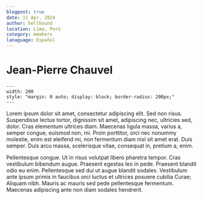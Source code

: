 ```yaml
---
blogpost: true
date: 11 Apr, 2024
author: hellhound
location: Lima, Perú
category: members
lanaguage: Español
---
```


# Jean-Pierre Chauvel

```{gravatar} jean.pierre@chauvel.org
---
width: 200
style: "margin: 0 auto; display: block; border-radius: 200px;"
---
```

Lorem ipsum dolor sit amet, consectetur adipiscing elit. Sed non risus.
Suspendisse lectus tortor, dignissim sit amet, adipiscing nec, ultricies sed,
dolor. Cras elementum ultrices diam. Maecenas ligula massa, varius a, semper
congue, euismod non, mi. Proin porttitor, orci nec nonummy molestie, enim est
eleifend mi, non fermentum diam nisl sit amet erat. Duis semper. Duis arcu
massa, scelerisque vitae, consequat in, pretium a, enim.

Pellentesque congue. Ut in risus volutpat libero pharetra tempor. Cras
vestibulum bibendum augue. Praesent egestas leo in pede. Praesent blandit odio
eu enim. Pellentesque sed dui ut augue blandit sodales. Vestibulum ante ipsum
primis in faucibus orci luctus et ultrices posuere cubilia Curae; Aliquam nibh.
Mauris ac mauris sed pede pellentesque fermentum. Maecenas adipiscing ante non
diam sodales hendrerit.
